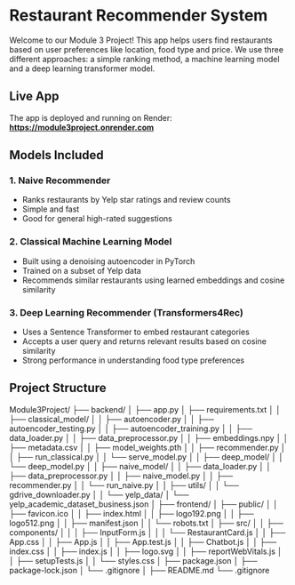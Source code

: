 # Restaurant Recommender System

Welcome to our Module 3 Project! This app helps users find restaurants based on user preferences like location, food type and price. We use three different approaches: a simple ranking method, a machine learning model and a deep learning transformer model.

## Live App

The app is deployed and running on Render:  
**https://module3project.onrender.com**

## Models Included

### 1. Naive Recommender
- Ranks restaurants by Yelp star ratings and review counts
- Simple and fast
- Good for general high-rated suggestions

### 2. Classical Machine Learning Model
- Built using a denoising autoencoder in PyTorch
- Trained on a subset of Yelp data
- Recommends similar restaurants using learned embeddings and cosine similarity

### 3. Deep Learning Recommender (Transformers4Rec)
- Uses a Sentence Transformer to embed restaurant categories
- Accepts a user query and returns relevant results based on cosine similarity
- Strong performance in understanding food type preferences

## Project Structure
Module3Project/
├── backend/
│   ├── app.py
│   ├── requirements.txt
│
│   ├── classical_model/
│   │   ├── autoencoder.py
│   │   ├── autoencoder_testing.py
│   │   ├── autoencoder_training.py
│   │   ├── data_loader.py
│   │   ├── data_preprocessor.py
│   │   ├── embeddings.npy
│   │   ├── metadata.csv
│   │   ├── model_weights.pth
│   │   ├── recommender.py
│   │   ├── run_classical.py
│   │   └── serve_model.py
│
│   ├── deep_model/
│   │   └── deep_model.py
│
│   ├── naive_model/
│   │   ├── data_loader.py
│   │   ├── data_preprocessor.py
│   │   ├── naive_model.py
│   │   ├── recommender.py
│   │   └── run_naive.py
│
│   ├── utils/
│   │   └── gdrive_downloader.py
│
│   └── yelp_data/
│       └── yelp_academic_dataset_business.json
│
├── frontend/
│   ├── public/
│   │   ├── favicon.ico
│   │   ├── index.html
│   │   ├── logo192.png
│   │   ├── logo512.png
│   │   ├── manifest.json
│   │   └── robots.txt
│   ├── src/
│   │   ├── components/
│   │   │   ├── InputForm.js
│   │   │   └── RestaurantCard.js
│   │   ├── App.css
│   │   ├── App.js
│   │   ├── App.test.js
│   │   ├── Chatbot.js
│   │   ├── index.css
│   │   ├── index.js
│   │   ├── logo.svg
│   │   ├── reportWebVitals.js
│   │   ├── setupTests.js
│   │   └── styles.css
│   ├── package.json
│   ├── package-lock.json
│   └── .gitignore
│
├── README.md
└── .gitignore

